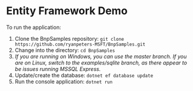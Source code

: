 # Entity Framework Demo

To run the application:

1. Clone the BnpSamples repository: `git clone https://github.com/ryanpeters-MSFT/BnpSamples.git`
2. Change into the directory: `cd BnpSamples`
3. *If you are running on Windows, you can use the master branch. If you are on Linux, switch to the examples/sqlite branch, as there appear to be issues running MSSQL Express.*
4. Update/create the database: `dotnet ef database update`
5. Run the console application: `dotnet run`
